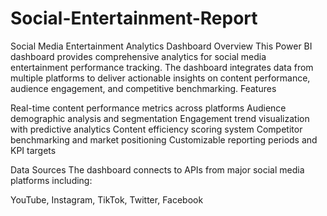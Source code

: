 # Social-Entertainment-Report

Social Media Entertainment Analytics Dashboard
Overview
This Power BI dashboard provides comprehensive analytics for social media entertainment performance tracking. The dashboard integrates data from multiple platforms to deliver actionable insights on content performance, audience engagement, and competitive benchmarking.
Features

Real-time content performance metrics across platforms
Audience demographic analysis and segmentation
Engagement trend visualization with predictive analytics
Content efficiency scoring system
Competitor benchmarking and market positioning
Customizable reporting periods and KPI targets

Data Sources
The dashboard connects to APIs from major social media platforms including:

YouTube, Instagram, TikTok, Twitter, Facebook
